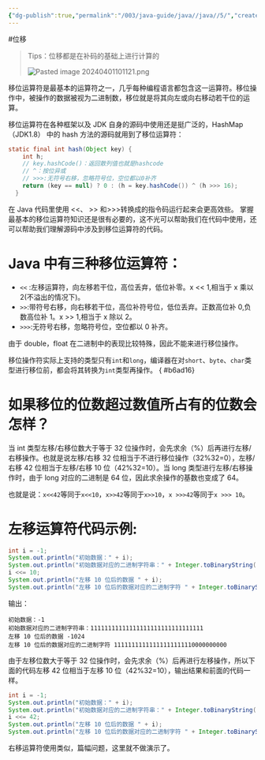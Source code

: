 ```yaml
---
{"dg-publish":true,"permalink":"/003/java-guide/java//java//5/","created":"2024-04-01T10:08:08.832+08:00","updated":"2024-06-01T10:46:58.458+08:00"}
---
```


#位移

> Tips：位移都是在补码的基础上进行计算的
> 
> ![Pasted image 20240401101121.png](/img/user/$/$Sys999%20Attachment/Pasted%20image%2020240401101121.png)

移位运算符是最基本的运算符之一，几乎每种编程语言都包含这一运算符。移位操作中，被操作的数据被视为二进制数，移位就是将其向左或向右移动若干位的运算。

移位运算符在各种框架以及 JDK 自身的源码中使用还是挺广泛的，HashMap（JDK1.8） 中的 hash 方法的源码就用到了移位运算符：

```java
static final int hash(Object key) {
    int h;
    // key.hashCode()：返回散列值也就是hashcode
    // ^：按位异或
    // >>>:无符号右移，忽略符号位，空位都以0补齐
    return (key == null) ? 0 : (h = key.hashCode()) ^ (h >>> 16);
  }
```

在 Java 代码里使用 <<、 >> 和>>>转换成的指令码运行起来会更高效些。
掌握最基本的移位运算符知识还是很有必要的，这不光可以帮助我们在代码中使用，还可以帮助我们理解源码中涉及到移位运算符的代码。
# Java 中有三种移位运算符：

- `<<` :左移运算符，向左移若干位，高位丢弃，低位补零。x << 1,相当于 x 乘以 2(不溢出的情况下)。
- `>>`:带符号右移，向右移若干位，高位补符号位，低位丢弃。正数高位补 0,负数高位补 1。x >> 1,相当于 x 除以 2。
- `>>>`:无符号右移，忽略符号位，空位都以 0 补齐。

由于 double，float 在二进制中的表现比较特殊，因此不能来进行移位操作。

移位操作符实际上支持的类型只有`int`和`long`，编译器在对`short`、`byte`、`char`类型进行移位前，都会将其转换为`int`类型再操作。
{ #b6ad16}

# 如果移位的位数超过数值所占有的位数会怎样？

当 int 类型左移/右移位数大于等于 32 位操作时，会先求余（%）后再进行左移/右移操作。也就是说左移/右移 32 位相当于不进行移位操作（32%32=0），左移/右移 42 位相当于左移/右移 10 位（42%32=10）。当 long 类型进行左移/右移操作时，由于 long 对应的二进制是 64 位，因此求余操作的基数也变成了 64。

也就是说：``x<<42``等同于`x<<10`，`x>>42`等同于`x>>10`，`x >>>42`等同于`x >>> 10`。
# 左移运算符代码示例:

```java
int i = -1;
System.out.println("初始数据：" + i);
System.out.println("初始数据对应的二进制字符串：" + Integer.toBinaryString(i)); // 这个是补码
i <<= 10;
System.out.println("左移 10 位后的数据 " + i);
System.out.println("左移 10 位后的数据对应的二进制字符 " + Integer.toBinaryString(i));
```
输出：
```plain
初始数据：-1
初始数据对应的二进制字符串：11111111111111111111111111111111
左移 10 位后的数据 -1024
左移 10 位后的数据对应的二进制字符 11111111111111111111110000000000
```

由于左移位数大于等于 32 位操作时，会先求余（%）后再进行左移操作，所以下面的代码左移 42 位相当于左移 10 位（42%32=10），输出结果和前面的代码一样。
```java
int i = -1;
System.out.println("初始数据：" + i);
System.out.println("初始数据对应的二进制字符串：" + Integer.toBinaryString(i));
i <<= 42;
System.out.println("左移 10 位后的数据 " + i);
System.out.println("左移 10 位后的数据对应的二进制字符 " + Integer.toBinaryString(i));
```

右移运算符使用类似，篇幅问题，这里就不做演示了。